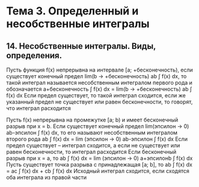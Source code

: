 # Тема 3. Определенный и несобственные интегралы

## 14. Несобственные интегралы. Виды, определения.

Пусть функция f(x) непрерывна на интервале [a; +бесконечность), если существует конечный предел lim(b -> +бесконечность) ab ∫ f(x) dx, то такой интеграл называется несобственным интегралом первого рода и обозначается a+бесконечность ∫ f(x) dx = lim(b -> +бесконечность) ab ∫ f(x) dx
Если предел существует, то такой интеграл сходится, если же указанный предел не существует или равен бесконечности, то говорят, что интеграл расходится

Пусть f(x) непрерывна на промежутке [a; b) и имеет бесконечный разрыв при x = b. Если существует конечный предел lim(эпсилон -> 0) ab-эпсилон ∫ f(x) dx, то его называют несобственным интегралом второго рода
 ab ∫ f(x) dx = lim (эпсилон -> 0) ab-эпсилон ∫ f(x) dx
Если предел существует – интеграл сходится, а если не существует или равен бесконечности, то интеграл расходится
Если бесконечный разрыв при х = а, то ab ∫ f(x) dx = lim (эпсилон -> 0) a+эпсилонb ∫ f(x) dx
Пусть существует точка разрыва с принадлежащая [a; b], то ab ∫ f(x) dx = aс ∫ f(x) dx + сb ∫ f(x) dx
Исходный интеграл сходится, если сходятся оба интеграла из правой части

